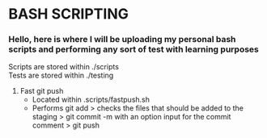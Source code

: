 # BASH SCRIPTING

### Hello, here is where I will be uploading my personal bash scripts and performing any sort of test with learning purposes  
Scripts are stored within ./scripts  
Tests are stored within ./testing  


1. Fast git push   
	- Located within .scripts/fastpush.sh
	- Performs git add > checks the files that should be added to the staging > git commit -m with an option input for the commit comment > git push  


